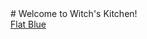 <link rel="stylesheet" href="buttons.css">
# Welcome to Witch's Kitchen!

<div class="ph-float">
        <a href='#' class='ph-button ph-btn-blue'>Flat Blue</a>
    </div>
